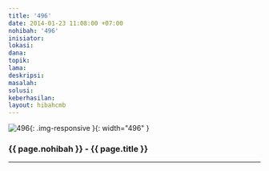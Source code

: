 ```yaml
---
title: '496'
date: 2014-01-23 11:08:00 +07:00
nohibah: '496'
inisiator:
lokasi:
dana:
topik:
lama:
deskripsi:
masalah:
solusi:
keberhasilan:
layout: hibahcmb
---
```


![496](/static/img/hibahcmb/496.png){: .img-responsive }{: width="496" }

### {{ page.nohibah }} - {{ page.title }}

---
